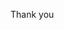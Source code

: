 Thank you

<head>
</head>

<!-- Google Tag Manager -->
<script>(function(w,d,s,l,i){w[l]=w[l]||[];w[l].push({'gtm.start':
new Date().getTime(),event:'gtm.js'});var f=d.getElementsByTagName(s)[0],
j=d.createElement(s),dl=l!='dataLayer'?'&l='+l:'';j.async=true;j.src=
'https://www.googletagmanager.com/gtm.js?id='+i+dl;f.parentNode.insertBefore(j,f);
})(window,document,'script','dataLayer','GTM-582HB7XL');</script>
<!-- End Google Tag Manager -->

<body>
  
</body>

<!-- Google Tag Manager (noscript) -->
<noscript><iframe src="https://www.googletagmanager.com/ns.html?id=GTM-582HB7XL"
height="0" width="0" style="display:none;visibility:hidden"></iframe></noscript>
<!-- End Google Tag Manager (noscript) -->
